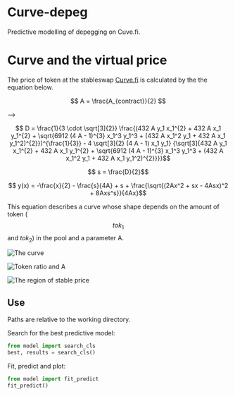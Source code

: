 # Curve-depeg
Predictive modelling of depegging on Cuve.fi.

# Curve and the virtual price

The price of token at the stableswap [Curve.fi](https://curve.fi/) is calculated by the the equation below.

$$  A = \frac{A_{contract}}{2} $$ 

<!-- $$  D_1 = \frac{1}{3 \cdot \sqrt[3]{2}} $$
<!-- D_1 = 1 / (3 * 2 ** (1/3)) -->

<!-- $$  D_2 = 432 A y_1 x_1^{2} + 432 A x_1 y_1^{2} $$ -->

<!-- $$ D_3 = \sqrt{6912 (4 A - 1)^{3} x_1^3 y_1^3 + (432 A x_1^2 y_1 + 432 A x_1 y_1^2)^{2}} $$ -->

<!-- $$ D_4 = 4 \sqrt[3]{2} (4 A - 1) x_1 y_1 $$ --> -->

$$ D = \frac{1}{3 \cdot \sqrt[3]{2}} \frac{(432 A y_1 x_1^{2} + 432 A x_1 y_1^{2} + \sqrt{6912 (4 A - 1)^{3} x_1^3 y_1^3 + (432 A x_1^2 y_1 + 432 A x_1 y_1^2)^{2}})^{\frac{1}{3}} - 4 \sqrt[3]{2} (4 A - 1) x_1 y_1} {\sqrt[3]{432 A y_1 x_1^{2} + 432 A x_1 y_1^{2} + \sqrt{6912 (4 A - 1)^{3} x_1^3 y_1^3 + (432 A x_1^2 y_1 + 432 A x_1 y_1^2)^{2}}}}$$

$$ s = \frac{D}{2}$$

<!-- $$ D = D_1 \sqrt[3]{D_2 + D_3} - D_4 / (\sqrt[3]{D_2 + D_3}) $$ -->
$$ y(x) = -\frac{x}{2} - \frac{s}{4A} + s + \frac{\sqrt{(2Ax^2 + sx - 4Asx)^2 + 8Axs^s}}{4Ax}$$

This equation describes a curve whose shape depends on the amount of token ($$tok_1$$ and $tok_2$) in the pool and a parameter A.

![The curve](https://github.com/knasterk/Curve-depeg/blob/main/fig/single_curve.png "The curve and the virtual price")
<!-- <img src="[https://github.com/knasterk/Curve-depeg/blob/main/fig/single_curve.png]" width="100" /> -->

![Token ratio and A](https://github.com/knasterk/Curve-depeg/blob/main/fig/curves_A-tokRatio.png "The effect of token ratio and the A parameter")
<!-- <img src="[https://github.com/knasterk/Curve-depeg/blob/main/fig/curves_A-tokRatio.png]" width="100" /> -->


![The region of stable price](https://github.com/knasterk/Curve-depeg/blob/main/fig/A-tokRatio_vprice.png "Higher A leads to a wider region of stable prices but a sharper drop-off")
<!-- <img src="[https://github.com/knasterk/Curve-depeg/blob/main/fig/A-tokRatio_vprice.png]" width="200" /> -->

## Use
Paths are relative to the working directory.

Search for the best predictive model:
```python
from model import search_cls
best, results = search_cls()
```

Fit, predict and plot:
```python
from model import fit_predict
fit_predict()
```
